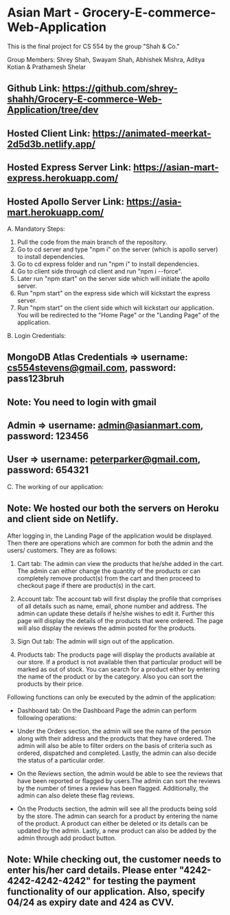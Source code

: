 # Asian Mart - Grocery-E-commerce-Web-Application

This is the final project for CS 554 by the group "Shah & Co."

Group Members: Shrey Shah, Swayam Shah, Abhishek Mishra, Aditya Kotian & Prathamesh Shelar

## Github Link: https://github.com/shrey-shahh/Grocery-E-commerce-Web-Application/tree/dev
## Hosted Client Link: https://animated-meerkat-2d5d3b.netlify.app/
## Hosted Express Server Link: https://asian-mart-express.herokuapp.com/
## Hosted Apollo Server Link: https://asia-mart.herokuapp.com/

A. Mandatory Steps:

1. Pull the code from the main branch of the repository.
2. Go to cd server and type "npm i" on the server (which is apollo server) to install dependencies.
3. Go to cd express folder and run "npm i" to install dependencies.
4. Go to client side through cd client and run "npm i --force". 
5. Later run "npm start" on the server side which will initiate the apollo server.
6. Run "npm start" on the express side which will kickstart the express server.
7. Run "npm start" on the client side which will kickstart our application. You will be redirected to the "Home Page" or the "Landing Page" of the application.

B. Login Credentials:

## MongoDB Atlas Credentials => username: cs554stevens@gmail.com, password: pass123bruh
## Note: You need to login with gmail
## Admin => username: admin@asianmart.com, password: 123456

## User => username: peterparker@gmail.com, password: 654321

C. The working of our application:

## Note: We hosted our both the servers on Heroku and client side on Netlify.
After logging in, the Landing Page of the application would be displayed. Then there are operations which are common for both the admin and the users/ customers. They are as follows:

1. Cart tab: The admin can view the products that he/she added in the cart. The admin can either change the quantity of the products or can completely remove product(s) from the cart and then proceed to checkout page if there are product(s) in the cart.

2. Account tab: The account tab will first display the profile that comprises of all details such as name, email, phone number and address. The admin can update these details if he/she wishes to edit it. Further this page will display the details of the products that were ordered. The page will also display the reviews the admin posted for the products.

3. Sign Out tab: The admin will sign out of the application.

4. Products tab: The products page will display the products available at our store. If a product is not available then that particular product will be marked as out of stock. You can search for a product either by entering the name of the product or by the category. Also you can sort the products by their price. 

Following functions can only be executed by the admin of the application:

* Dashboard tab: On the Dashboard Page the admin can perform following operations:

* Under the Orders section, the admin will see the name of the person along with their address and the products that they have ordered. The admin will also be able to filter orders on the basis of criteria such as ordered, dispatched and completed. Lastly, the admin can also decide the status of a particular order.

* On the Reviews section, the admin would be able to see the reviews that have been reported or flagged by users.The admin can sort the reviews by the number of times a review has been flagged. Additionally, the admin can also delete these flag reviews.

* On the Products section, the admin will see all the products being sold by the store. The admin can search for a product by entering the name of the product. A product can either be deleted or its details can be updated by the admin. Lastly, a new product can also be added by the admin through add product button.

## Note: While checking out, the customer needs to enter his/her card details. Please enter "4242-4242-4242-4242" for testing the payment functionality of our application.  Also, specify 04/24 as expiry date and 424 as CVV.